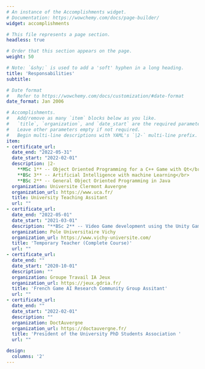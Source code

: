 ```yaml
---
# An instance of the Accomplishments widget.
# Documentation: https://wowchemy.com/docs/page-builder/
widget: accomplishments

# This file represents a page section.
headless: true

# Order that this section appears on the page.
weight: 50

# Note: `&shy;` is used to add a 'soft' hyphen in a long heading.
title: 'Responsabilities'
subtitle:

# Date format
#   Refer to https://wowchemy.com/docs/customization/#date-format
date_format: Jan 2006

# Accomplishments.
#   Add/remove as many `item` blocks below as you like.
#   `title`, `organization`, and `date_start` are the required parameters.
#   Leave other parameters empty if not required.
#   Begin multi-line descriptions with YAML's `|2-` multi-line prefix.
item:
- certificate_url:
  date_end: "2022-05-31"
  date_start: "2022-02-01"
  description: |2-
    **MSc 1** -- Object Oriented Programming for a C++ Game with Qt</br>
    **BSc 3** -- Artificial Intelligence with machine Learning</br>
    **BSc 2** -- General Object Oriented Programming in Java
  organization: Universite Clermont Auvergne
  organization_url: https://www.uca.fr/
  title: University Teaching Assitant
  url: ""
- certificate_url:
  date_end: "2022-05-01"
  date_start: "2021-03-01"
  description: "**BSc 2** -- Video Game development using the Unity Game Engine"
  organization: Pole Universitaire Vichy
  organization_url: https://www.vichy-universite.com/
  title: 'Temporary Teacher (Complete Course)'
  url: ""
- certificate_url:
  date_end: ""
  date_start: "2020-10-01"
  description: ""
  organization: Groupe Travail IA Jeux
  organization_url: https://jeux.gdria.fr/
  title: 'French Game AI Research Community Group Assitant'
  url: ""
- certificate_url:
  date_end: ""
  date_start: "2022-02-01"
  description: ""
  organization: DoctAuvergne
  organization_url: https://doctauvergne.fr/
  title: 'President of the University PhD Students Association '
  url: ""

design:
  columns: '2' 
---
```

